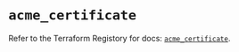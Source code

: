 # `acme_certificate`

Refer to the Terraform Registory for docs: [`acme_certificate`](https://registry.terraform.io/providers/vancluever/acme/2.13.1/docs/resources/certificate).
